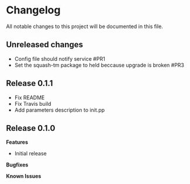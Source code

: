 # Changelog

All notable changes to this project will be documented in this file.

## Unreleased changes ##

* Config file should notify service #PR1
* Set the squash-tm package to held beccause upgrade is broken #PR3

## Release 0.1.1

* Fix README
* Fix Travis build
* Add parameters description to init.pp

## Release 0.1.0

**Features**

* Initial release

**Bugfixes**

**Known Issues**
